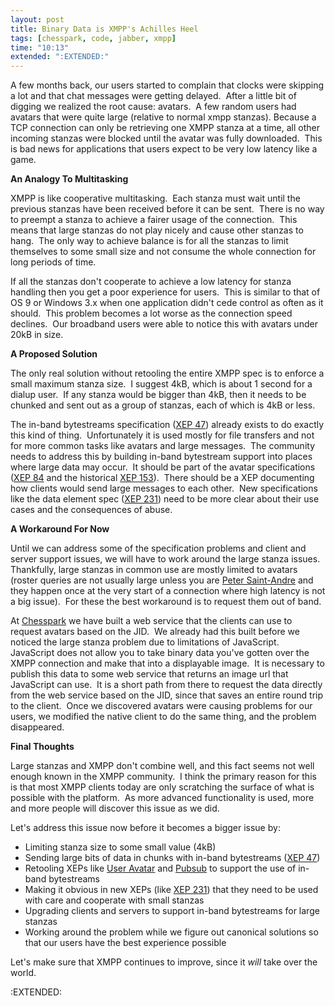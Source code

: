 ```yaml
---
layout: post
title: Binary Data is XMPP's Achilles Heel
tags: [chesspark, code, jabber, xmpp]
time: "10:13"
extended: ":EXTENDED:"
---
```


A few months back, our users started to complain that clocks were skipping a lot and that chat messages were getting delayed.  After a little bit of digging we realized the root cause: avatars.  A few random users had avatars that were quite large (relative to normal xmpp stanzas). Because a TCP connection can only be retrieving one XMPP stanza at a time, all other incoming stanzas were blocked until the avatar was fully downloaded.  This is bad news for applications that users expect to be very low latency like a game.

<strong>An Analogy To Multitasking</strong>

XMPP is like cooperative multitasking.  Each stanza must wait until the previous stanzas have been received before it can be sent.  There is no way to preempt a stanza to achieve a fairer usage of the connection.  This means that large stanzas do not play nicely and cause other stanzas to hang.  The only way to achieve balance is for all the stanzas to limit themselves to some small size and not consume the whole connection for long periods of time.

If all the stanzas don't cooperate to achieve a low latency for stanza handling then you get a poor experience for users.  This is similar to that of OS 9 or Windows 3.x when one application didn't cede control as often as it should.  This problem becomes a lot worse as the connection speed declines.  Our broadband users were able to notice this with avatars under 20kB in size.

<strong>A Proposed Solution</strong>

The only real solution without retooling the entire XMPP spec is to enforce a small maximum stanza size.  I suggest 4kB, which is about 1 second for a dialup user.  If any stanza would be bigger than 4kB, then it needs to be chunked and sent out as a group of stanzas, each of which is 4kB or less.

The in-band bytestreams specification (<a href="http://www.xmpp.org/extensions/xep-0047.html">XEP 47</a>) already exists to do exactly this kind of thing.  Unfortunately it is used mostly for file transfers and not for more common tasks like avatars and large messages.  The community needs to address this by building in-band bytestream support into places where large data may occur.  It should be part of the avatar specifications (<a href="http://www.xmpp.org/extensions/xep-0084.html">XEP 84</a> and the historical <a href="http://www.xmpp.org/extensions/xep-0153.html">XEP 153</a>).  There should be a XEP documenting how clients would send large messages to each other.  New specifications like the data element spec (<a href="http://www.xmpp.org/extensions/xep-0231.html">XEP 231</a>) need to be more clear about their use cases and the consequences of abuse.

<strong>A Workaround For Now</strong>

Until we can address some of the specification problems and client and server support issues, we will have to work around the large stanza issues.  Thankfully, large stanzas in common use are mostly limited to avatars (roster queries are not usually large unless you are <a href="http://stpeter.im/">Peter Saint-Andre</a> and they happen once at the very start of a connection where high latency is not a big issue).  For these the best workaround is to request them out of band.

At <a href="http://www.chesspark.com/">Chesspark</a> we have built a web service that the clients can use to request avatars based on the JID.  We already had this built before we noticed the large stanza problem due to limitations of JavaScript.  JavaScript does not allow you to take binary data you've gotten over the XMPP connection and make that into a displayable image.  It is necessary to publish this data to some web service that returns an image url that JavaScript can use.  It is a short path from there to request the data directly from the web service based on the JID, since that saves an entire round trip to the client.  Once we discovered avatars were causing problems for our users, we modified the native client to do the same thing, and the problem disappeared.

<strong>Final Thoughts</strong>

Large stanzas and XMPP don't combine well, and this fact seems not well enough known in the XMPP community.  I think the primary reason for this is that most XMPP clients today are only scratching the surface of what is possible with the platform.  As more advanced functionality is used, more and more people will discover this issue as we did.

Let's address this issue now before it becomes a bigger issue by:
<ul>
	<li>Limiting stanza size to some small value (4kB)</li>
	<li>Sending large bits of data in chunks with in-band bytestreams (<a href="http://www.xmpp.org/extensions/xep-0047.html">XEP 47</a>)</li>
	<li>Retooling XEPs like <a href="http://www.xmpp.org/extensions/xep-0084.html">User Avatar</a> and <a href="http://www.xmpp.org/extensions/xep-0060.html">Pubsub</a> to support the use of in-band bytestreams</li>
	<li>Making it obvious in new XEPs (like <a href="http://www.xmpp.org/extensions/xep-0231.html">XEP 231</a>) that they need to be used with care and cooperate with small stanzas</li>
	<li>Upgrading clients and servers to support in-band bytestreams for large stanzas</li>
	<li>Working around the problem while we figure out canonical solutions so that our users have the best experience possible</li>
</ul>
Let's make sure that XMPP continues to improve, since it <em>will</em> take over the world.

:EXTENDED:


